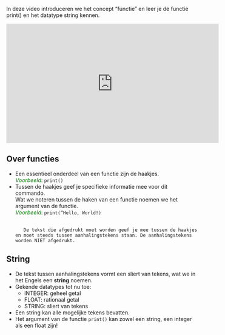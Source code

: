 In deze video introduceren we het concept “functie” en leer je de functie print() en het datatype string kennen.

<div align="center">
<iframe width="560" height="315" src="https://www.youtube.com/embed/_uoBdW-D9mg" title="YouTube video player" frameborder="0" allow="accelerometer; autoplay; clipboard-write; encrypted-media; gyroscope; picture-in-picture; web-share" allowfullscreen></iframe>
</div>

## Over functies
<div>
<ul>
  <li> Een essentieel onderdeel van een functie zijn de haakjes.<br>
       <i style="color:green;">Voorbeeld</i>: <code>print()</code>
  </li>
  <li> Tussen de haakjes geef je specifieke informatie mee voor dit commando. <br>
       Wat we noteren tussen de haken van een functie noemen we het argument van de functie. <br>
       <i style="color:green;">Voorbeeld</i>: <code>print(”Hello, World!)</code> <br><br>

       De tekst die afgedrukt moet worden geef je mee tussen de haakjes en moet steeds tussen aanhalingstekens staan. De aanhalingstekens worden NIET afgedrukt.
  </li>
</ul>
</div>

## String
<div>
<ul>
  <li> De tekst tussen aanhalingstekens vormt een sliert van tekens, wat we in het Engels een <b>string</b> noemen.</li>
  <li> Gekende datatypes tot nu toe:
    <ul>
      <li> INTEGER: geheel getal </li>
      <li> FLOAT: rationaal getal </li>
      <li> STRING: sliert van tekens </li>
    </ul>
  <li> Een string kan alle mogelijke tekens bevatten. </li>
  <li> Het argument van de functie <code>print()</code> kan zowel een string, een integer als een float zijn! </li>
</ul>
</div>
